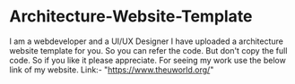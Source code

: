# Architecture-Website-Template
I am a webdeveloper and a UI/UX Designer
I have uploaded a architecture website template for you.
So you can refer the code.
But don't copy the full code.
So if you like it please appreciate.
For seeing my work use the below link of my website.
Link:- "https://www.theuworld.org/"
